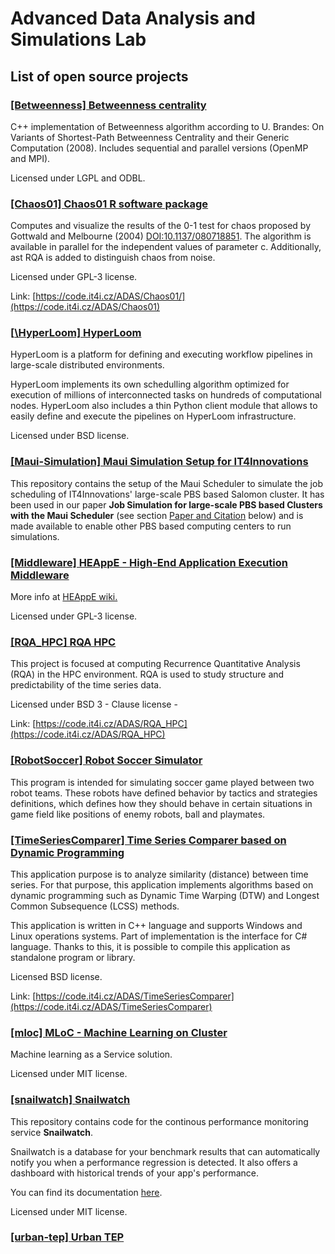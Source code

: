 # Advanced Data Analysis and Simulations Lab

## List of open source projects

### [\[Betweenness\] Betweenness centrality](https://github.com/It4innovations/Betweenness)
C++ implementation of Betweenness algorithm according to U. Brandes: On Variants of Shortest-Path Betweenness Centrality and their Generic Computation (2008). Includes sequential and parallel versions (OpenMP and MPI).

Licensed under LGPL and ODBL. 

### [\[Chaos01\] Chaos01 R software package](https://code.it4i.cz/ADAS/Chaos01)
Computes and visualize the results of the 0-1 test for chaos proposed by Gottwald and Melbourne (2004) <DOI:10.1137/080718851>. The algorithm is available in parallel for the independent values of parameter c. Additionally,  ast RQA is added to distinguish chaos from noise.

Licensed under GPL-3 license.

Link: [https://code.it4i.cz/ADAS/Chaos01/](https://code.it4i.cz/ADAS/Chaos01)

### [[\HyperLoom\] HyperLoom](https://github.com/It4innovations/HyperLoom)
HyperLoom is a platform for defining and executing workflow pipelines in large-scale distributed environments.

HyperLoom implements its own schedulling algorithm optimized for execution of millions of interconnected tasks on hundreds of computational nodes. HyperLoom also includes a thin Python client module that allows to easily define and execute the pipelines on HyperLoom infrastructure.

Licensed under BSD license.

### [\[Maui-Simulation\] Maui Simulation Setup for IT4Innovations](https://github.com/It4innovations/Maui-Simulation)
This repository contains the setup of the Maui Scheduler to simulate the job scheduling of IT4Innovations' large-scale PBS based Salomon cluster. It has been used in our paper **Job Simulation for large-scale PBS based Clusters with the Maui Scheduler** (see section [Paper and Citation](#paper-and-citation) below) and is made available to enable other PBS based computing centers to run simulations.

### [\[Middleware\] HEAppE - High-End Application Execution Middleware](https://code.it4i.cz/ADAS/HEAppE/Middleware)

More info at [HEAppE wiki.](https://code.it4i.cz/ADAS/HEAppE/Middleware/wikis/home)

Licensed under GPL-3 license.

### [\[RQA_HPC\] RQA HPC](https://code.it4i.cz/ADAS/RQA_HPC)

This project is focused at computing Recurrence Quantitative Analysis (RQA) in the HPC environment.
RQA is used to study structure and predictability of the time series data.

Licensed under BSD 3 - Clause license -

Link: [https://code.it4i.cz/ADAS/RQA_HPC](https://code.it4i.cz/ADAS/RQA_HPC)

### [\[RobotSoccer\] Robot Soccer Simulator](https://github.com/It4innovations/RobotSoccer)
This program is intended for simulating soccer game played between two robot teams. These robots have defined behavior by tactics and strategies definitions, which defines how they should behave in certain situations in game field like positions of enemy robots, ball and playmates.

### [\[TimeSeriesComparer\] Time Series Comparer based on Dynamic Programming](https://code.it4i.cz/ADAS/TimeSeriesComparer)

This application purpose is to analyze similarity (distance) between time series. For that purpose, this application implements algorithms based on dynamic programming such as Dynamic Time Warping (DTW) and Longest Common Subsequence (LCSS) methods. 

This application is written in C++ language and supports Windows and Linux operations systems. Part of implementation is the interface for C# language. Thanks to this, it is possible to compile this application as standalone program or library.

Licensed BSD license.

Link: [https://code.it4i.cz/ADAS/TimeSeriesComparer](https://code.it4i.cz/ADAS/TimeSeriesComparer)

### [\[mloc\] MLoC - Machine Learning on Cluster](https://github.com/It4innovations/mloc)
Machine learning as a Service solution.

Licensed under MIT license.

### [\[snailwatch\] Snailwatch](https://github.com/It4innovations/snailwatch)
This repository contains code for the continous performance monitoring service
**Snailwatch**.

Snailwatch is a database for your benchmark results that can automatically
notify you when a performance regression is detected. It also
offers a dashboard with historical trends of your app's performance.

You can find its documentation [here](https://snailwatch.readthedocs.io/en/latest).

Licensed under MIT license.

### [\[urban-tep\] Urban TEP](https://github.com/It4innovations/urban-tep)




